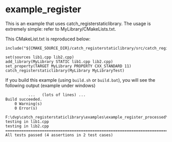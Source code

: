 # example_register

This is an example that uses catch_registerstaticlibrary.
The usage is extremely simple: refer to MyLibrary/CMakeLists.txt.


This CMakeList.txt is reproduced below:
```
include("${CMAKE_SOURCE_DIR}/catch_registerstaticlibrary/src/catch_registerstaticlibrary.cmake")

set(sources lib1.cpp lib2.cpp)
add_library(MyLibrary STATIC lib1.cpp lib2.cpp)
set_property(TARGET MyLibrary PROPERTY CXX_STANDARD 11)
catch_registerstaticlibrary(MyLibrary MyLibraryTest)
```

If you build this example (using `build.sh` or `build.bat`), you will see the following output (example under windows)

```
          ...   (lots of lines) ...
Build succeeded.
    0 Warning(s)
    0 Error(s)

F:\dvp\catch_registerstaticlibrary\examples\example_register_processed\build>.\bin\Debug\MyLibraryTest.exe
testing in lib1.cpp
testing in lib2.cpp
===============================================================================
All tests passed (4 assertions in 2 test cases)
```
